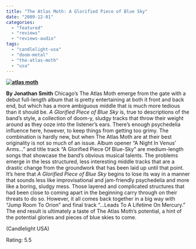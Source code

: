 ```yaml
---
title: "The Atlas Moth: A Glorified Piece of Blue Sky"
date: "2009-12-01"
categories: 
  - "featured"
  - "reviews"
  - "reviews-audio"
tags: 
  - "candlelight-usa"
  - "doom-metal"
  - "the-atlas-moth"
  - "usa"
---
```


**[![atlas moth](http://www.hellbound.ca/wp-content/uploads/2009/12/atlas-moth.jpg "atlas moth")](http://www.hellbound.ca/wp-content/uploads/2009/12/atlas-moth.jpg)**

**By Jonathan Smith** Chicago’s The Atlas Moth emerge from the gate with a debut full-length album that is pretty entertaining at both it front and back end, but which has a more ambiguous middle that is much more tedious than it should be. _A Glorified Piece of Blue Sky_ is, true to descriptions of the band’s style, a collection of doom-y, sludgy tracks that throw their weight around as they ooze into the listener’s ears. There’s enough psychedelia influence here, however, to keep things from getting too grimy. The combination is hardly new, but when The Atlas Moth are at their best originality is not so much of an issue. Album opener “A Night In Venus' Arms...” and title track “A Glorified Piece Of Blue-Sky” are medium-length songs that showcase the band’s obvious musical talents. The problems emerge in the less structured, less interesting middle tracks that are a drastic change from the groundwork that has been laid up until that point. It’s here that _A Glorified Piece of Blue Sky_ begins to lose its way in a manner that sounds less like improvisational and jam-friendly psychedelia and more like a boring, sludgy mess. Those layered and complicated structures that had been close to coming apart in the beginning carry through on their threats to do so. However, it all comes back together in a big way with “Jump Room To Orion” and final track “...Leads To A Lifetime On Mercury.” The end result is ultimately a taste of The Atlas Moth’s potential, a hint of the potential glories and pieces of blue skies to come.

(Candlelight USA)

Rating: 5.5
